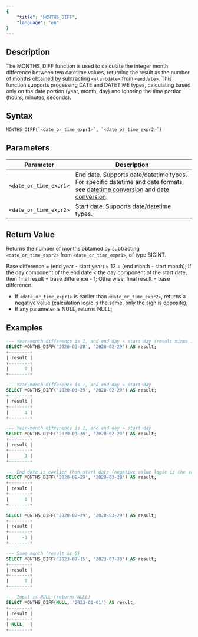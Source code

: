 ```yaml
---
{
    "title": "MONTHS_DIFF",
    "language": "en"
}
---
```


## Description

The MONTHS_DIFF function is used to calculate the integer month difference between two datetime values, returning the result as the number of months obtained by subtracting `<startdate>` from `<enddate>`. This function supports processing DATE and DATETIME types, calculating based only on the date portion (year, month, day) and ignoring the time portion (hours, minutes, seconds).

## Syntax

```sql
MONTHS_DIFF(`<date_or_time_expr1>`, `<date_or_time_expr2>`)
```

## Parameters

| Parameter | Description |
| --------- | ----------- |
| `<date_or_time_expr1>` | End date. Supports date/datetime types. For specific datetime and date formats, see [datetime conversion](../../../../../current/sql-manual/basic-element/sql-data-types/conversion/datetime-conversion) and [date conversion](../../../../../current/sql-manual/basic-element/sql-data-types/conversion/date-conversion). |
| `<date_or_time_expr2>` | Start date. Supports date/datetime types. |

## Return Value

Returns the number of months obtained by subtracting `<date_or_time_expr2>` from `<date_or_time_expr1>`, of type BIGINT.

Base difference = (end year - start year) × 12 + (end month - start month);
If the day component of the end date < the day component of the start date, then final result = base difference - 1;
Otherwise, final result = base difference.

- If `<date_or_time_expr1>` is earlier than `<date_or_time_expr2>`, returns a negative value (calculation logic is the same, only the sign is opposite);
- If any parameter is NULL, returns NULL;

## Examples

```sql
--- Year-month difference is 1, and end day < start day (result minus 1)
SELECT MONTHS_DIFF('2020-03-28', '2020-02-29') AS result;
+--------+
| result |
+--------+
|      0 |
+--------+

--- Year-month difference is 1, and end day = start day
SELECT MONTHS_DIFF('2020-03-29', '2020-02-29') AS result;
+--------+
| result |
+--------+
|      1 |
+--------+

--- Year-month difference is 1, and end day > start day
SELECT MONTHS_DIFF('2020-03-30', '2020-02-29') AS result;
+--------+
| result |
+--------+
|      1 |
+--------+

--- End date is earlier than start date (negative value logic is the same)
SELECT MONTHS_DIFF('2020-02-29', '2020-03-28') AS result;
+--------+
| result |
+--------+
|      0 |
+--------+

SELECT MONTHS_DIFF('2020-02-29', '2020-03-29') AS result;
+--------+
| result |
+--------+
|     -1 |
+--------+

--- Same month (result is 0)
SELECT MONTHS_DIFF('2023-07-15', '2023-07-30') AS result;
+--------+
| result |
+--------+
|      0 |
+--------+

--- Input is NULL (returns NULL)
SELECT MONTHS_DIFF(NULL, '2023-01-01') AS result;
+--------+
| result |
+--------+
| NULL   |
+--------+
```
